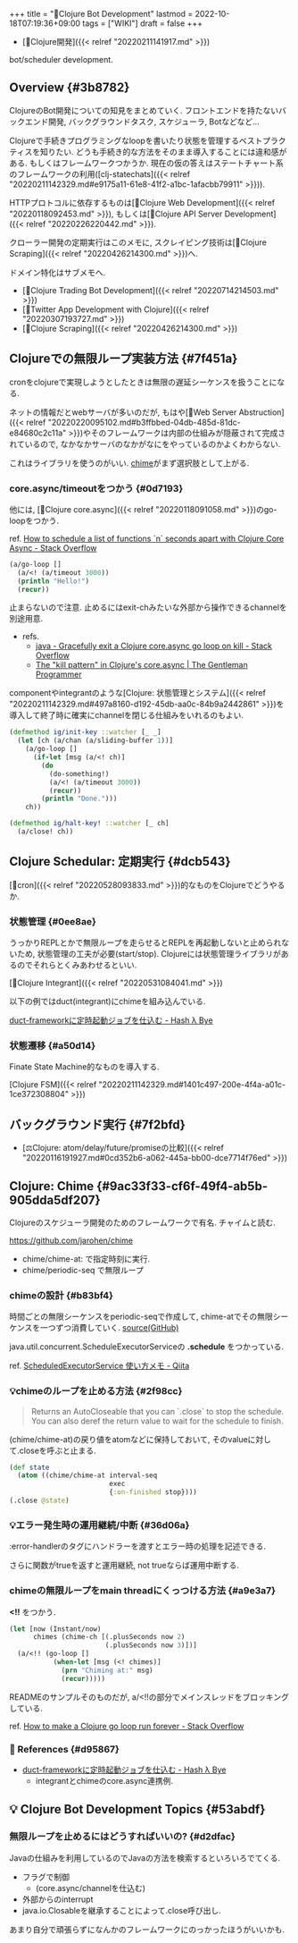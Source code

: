 +++
title = "📝Clojure Bot Development"
lastmod = 2022-10-18T07:19:36+09:00
tags = ["WIKI"]
draft = false
+++

-   [📂Clojure開発]({{< relref "20220211141917.md" >}})

bot/scheduler development.


## Overview {#3b8782}

ClojureのBot開発についての知見をまとめていく. フロントエンドを持たないバックエンド開発, バックグラウンドタスク, スケジューラ, Botなどなど...

Clojureで手続きプログラミングなloopを書いたり状態を管理するベストプラクティスを知りたい. どうも手続き的な方法をそのまま導入することには違和感がある. もしくはフレームワークつかうか. 現在の仮の答えはステートチャート系のフレームワークの利用([clj-statechats]({{< relref "20220211142329.md#e9175a11-61e8-41f2-a1bc-1afacbb79911" >}})).

HTTPプロトコルに依存するものは[📝Clojure Web Development]({{< relref "20220118092453.md" >}}), もしくは[📝Clojure API Server Development]({{< relref "20220226220442.md" >}}).

クローラー開発の定期実行はこのメモに, スクレイピング技術は[📝Clojure Scraping]({{< relref "20220426214300.md" >}})へ.

ドメイン特化はサブメモへ.

-   [📝Clojure Trading Bot Development]({{< relref "20220714214503.md" >}})
-   [📝Twitter App Development with Clojure]({{< relref "20220307193727.md" >}})
-   [📝Clojure Scraping]({{< relref "20220426214300.md" >}})


## Clojureでの無限ループ実装方法 {#7f451a}

cronをclojureで実現しようとしたときは無限の遅延シーケンスを扱うことになる.

ネットの情報だとwebサーバが多いのだが, もはや[📝Web Server Abstruction]({{< relref "20220220095102.md#b3ffbbed-04db-485d-81dc-e84680c2c11a" >}})やそのフレームワークは内部の仕組みが隠蔽されて完成されているので, なかなかサーバのなかがなにをやっているのかよくわからない.

これはライブラリを使うのがいい. [chime](https://github.com/jarohen/chime)がまず選択肢として上がる.


### core.async/timeoutをつかう {#0d7193}

他には, [📝Clojure core.async]({{< relref "20220118091058.md" >}})のgo-loopをつかう.

ref. [How to schedule a list of functions \`n\` seconds apart with Clojure Core Async - Stack Overflow](https://stackoverflow.com/questions/66500942/how-to-schedule-a-list-of-functions-n-seconds-apart-with-clojure-core-async)

```clojure
(a/go-loop []
  (a/<! (a/timeout 3000))
  (println "Hello!")
  (recur))
```

止まらないので注意. 止めるにはexit-chみたいな外部から操作できるchannelを別途用意.

-   refs.
    -   [java - Gracefully exit a Clojure core.async go loop on kill - Stack Overflow](https://stackoverflow.com/questions/20485188/gracefully-exit-a-clojure-core-async-go-loop-on-kill)
    -   [The "kill pattern" in Clojure's core.async | The Gentleman Programmer](https://freckletonj.github.io/posts/2016-01-03-core-async-kill-pattern/)

componentやintegrantのような[Clojure: 状態管理とシステム]({{< relref "20220211142329.md#497a8160-d192-45db-aa0c-84b9a2442861" >}})を導入して終了時に確実にchannelを閉じる仕組みをいれるのもよい.

```clojure
(defmethod ig/init-key ::watcher [_ _]
  (let [ch (a/chan (a/sliding-buffer 1))]
    (a/go-loop []
      (if-let [msg (a/<! ch)]
        (do
          (do-something!)
          (a/<! (a/timeout 3000))
          (recur))
        (println "Done.")))
    ch))

(defmethod ig/halt-key! ::watcher [_ ch]
  (a/close! ch))
```


## Clojure Schedular: 定期実行 {#dcb543}

[📝cron]({{< relref "20220528093833.md" >}})的なものをClojureでどうやるか.


### 状態管理 {#0ee8ae}

うっかりREPLとかで無限ループを走らせるとREPLを再起動しないと止められないため, 状態管理の工夫が必要(start/stop). Clojureには状態管理ライブラリがあるのでそれらとくみあわせるといい.

[📝Clojure Integrant]({{< relref "20220531084041.md" >}})

以下の例ではduct(integrant)にchimeを組み込んでいる.

[duct-frameworkに定時起動ジョブを仕込む - Hash λ Bye](https://ilyaletre.hatenablog.com/entry/2018/04/15/175037)


### 状態遷移 {#a50d14}

Finate State Machine的なものを導入する.

[Clojure FSM]({{< relref "20220211142329.md#1401c497-200e-4f4a-a01c-1ce372308804" >}})


## バックグラウンド実行 {#7f2bfd}

-   [⚖Clojure: atom/delay/future/promiseの比較]({{< relref "20220116191927.md#0cd352b6-a062-445a-bb00-dce7714f76ed" >}})


## Clojure: Chime {#9ac33f33-cf6f-49f4-ab5b-905dda5df207}

Clojureのスケジューラ開発のためのフレームワークで有名. チャイムと読む.

<https://github.com/jarohen/chime>

-   chime/chime-at: で指定時刻に実行.
-   chime/periodic-seq で無限ループ


### chimeの設計 {#b83bf4}

時間ごとの無限シーケンスをperiodic-seqで作成して, chime-atでその無限シーケンスを一つずつ消費していく. [source(GitHub)](https://github.com/jarohen/chime/blob/fa0b6e8c0f68e6d6134aee6ba9eb2ce032ba65b0/src/chime/core.clj#L112)

java.util.concurrent.ScheduleExecutorServiceの **.schedule** をつかっている.

ref. [ScheduledExecutorService 使い方メモ - Qiita](https://qiita.com/opengl-8080/items/ee8e926cf75e4d6058a2)


### 💡chimeのループを止める方法 {#2f98cc}

> Returns an AutoCloseable that you can \`.close\` to stop the schedule.
> You can also deref the return value to wait for the schedule to finish.

(chime/chime-at)の戻り値をatomなどに保持しておいて, そのvalueに対して.closeを呼ぶと止まる.

```clojure
(def state
  (atom ((chime/chime-at interval-seq
                         exec
                         {:on-finished stop})))
(.close @state)
```


### 💡エラー発生時の運用継続/中断 {#36d06a}

:error-handlerのタグにハンドラーを渡すとエラー時の処理を記述できる.

さらに関数がtrueを返すと運用継続, not trueならば運用中断する.


### chimeの無限ループをmain threadにくっつける方法 {#a9e3a7}

**<!!** をつかう.

```clojure
(let [now (Instant/now)
      chimes (chime-ch [(.plusSeconds now 2)
                        (.plusSeconds now 3)])]
  (a/<!! (go-loop []
           (when-let [msg (<! chimes)]
             (prn "Chiming at:" msg)
             (recur)))))
```

READMEのサンプルそのものだが, a/<!!の部分でメインスレッドをブロッキングしている.

ref. [How to make a Clojure go loop run forever - Stack Overflow](https://stackoverflow.com/questions/42955568/how-to-make-a-clojure-go-loop-run-forever)


### <span class="org-todo todo _">🔗</span> References {#d95867}

-   [duct-frameworkに定時起動ジョブを仕込む - Hash λ Bye](https://ilyaletre.hatenablog.com/entry/2018/04/15/175037)
    -   integrantとchimeのcore.async連携例.


## <span class="org-todo todo _">💡</span> Clojure Bot Development Topics {#53abdf}


### 無限ループを止めるにはどうすればいいの? {#d2dfac}

Javaの仕組みを利用しているのでJavaの方法を検索するといろいろでてくる.

-   フラグで制御
    -   (core.async/channelを仕込む)
-   外部からのinterrupt
-   java.io.Closableを継承することによって.close呼び出し.

あまり自分で頑張らずになんかのフレームワークにのっかったほうがいいかも.
